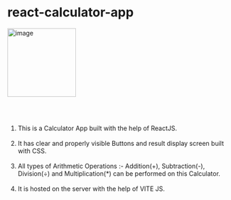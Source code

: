# react-calculator-app

<img width="154" alt="image" src="![calculator](https://user-images.githubusercontent.com/78311368/196020439-a21ba9a6-fddc-4c53-813c-95a2006675a9.PNG)
">

<br><br>

1) This is a Calculator App built with the help of ReactJS.
<br><br>
2) It has clear and properly visible Buttons and result display screen built with CSS.
<br><br>
3) All types of Arithmetic Operations :- Addition(+), Subtraction(-), Division(÷) and Multiplication(*) can be performed on this Calculator.
<br><br>
4) It is hosted on the server with the help of VITE JS.
